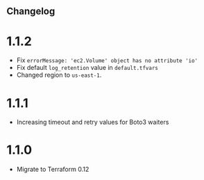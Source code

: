 ## Changelog

# 1.1.2

- Fix `errorMessage: 'ec2.Volume' object has no attribute 'io'`
- Fix default `log_retention` value in `default.tfvars`
- Changed region to `us-east-1`.

# 1.1.1

- Increasing timeout and retry values for Boto3 waiters

# 1.1.0

- Migrate to Terraform 0.12
